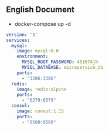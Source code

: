 ## English Document

* docker-compose up -d
```yaml
version: '3'
services:
  mysql:
    image: mysql:8.0
    environment:
      MYSQL_ROOT_PASSWORD: 451674jh
      MYSQL_DATABASE: microservice_db
    ports:
      - "3306:3306"
  redis:
    image: redis:alpine
    ports:
      - "6379:6379"
  consul:
    image: consul:1.15
    ports:
      - "8500:8500"
```

